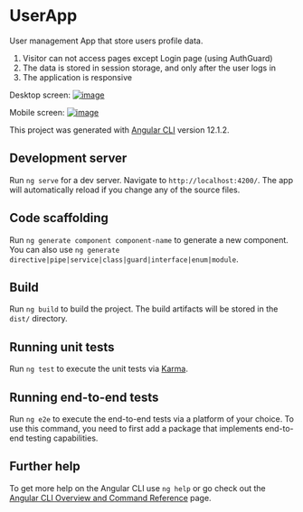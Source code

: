 # UserApp
User management App that store users profile data. 

1) Visitor can not access pages except Login page (using AuthGuard)
2) The data is stored in session storage, and only after the user logs in
3) The application is responsive

Desktop screen:
[![image](https://www.linkpicture.com/q/screencapture-localhost-4200-users-2021-07-28-23_03_35.png)](https://www.linkpicture.com/view.php?img=LPic6101ba5ee591f755353979)

Mobile screen:
[![image](https://www.linkpicture.com/q/screencapture-localhost-4200-users-2021-07-28-23_16_08.png)](https://www.linkpicture.com/view.php?img=LPic6101bb78b82581462447524)

This project was generated with [Angular CLI](https://github.com/angular/angular-cli) version 12.1.2.

## Development server

Run `ng serve` for a dev server. Navigate to `http://localhost:4200/`. The app will automatically reload if you change any of the source files.

## Code scaffolding

Run `ng generate component component-name` to generate a new component. You can also use `ng generate directive|pipe|service|class|guard|interface|enum|module`.

## Build

Run `ng build` to build the project. The build artifacts will be stored in the `dist/` directory.

## Running unit tests

Run `ng test` to execute the unit tests via [Karma](https://karma-runner.github.io).

## Running end-to-end tests

Run `ng e2e` to execute the end-to-end tests via a platform of your choice. To use this command, you need to first add a package that implements end-to-end testing capabilities.

## Further help

To get more help on the Angular CLI use `ng help` or go check out the [Angular CLI Overview and Command Reference](https://angular.io/cli) page.
